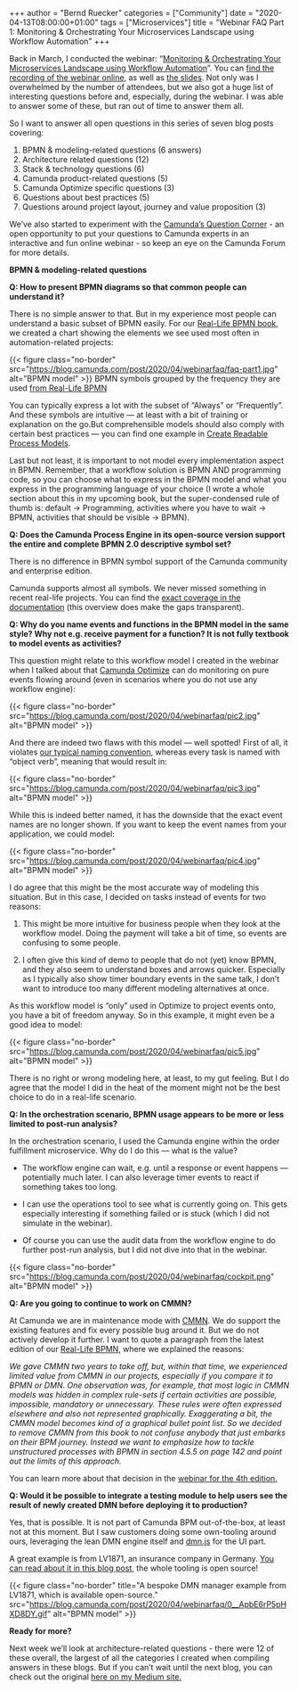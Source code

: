 +++
author = "Bernd Ruecker"
categories = ["Community"]
date = "2020-04-13T08:00:00+01:00"
tags = ["Microservices"]
title = "Webinar FAQ Part 1: Monitoring & Orchestrating Your Microservices Landscape using Workflow Automation"
+++

Back in March, I conducted the webinar: “[Monitoring & Orchestrating Your Microservices Landscape using Workflow Automation](https://camunda.com/learn/webinars/microservices-landscape-workflow-automation/)”. You can [find the recording of the webinar online](https://camunda.com/learn/fulfillment/webinars/microservices-landscape-workflow-automation-thank-you/), as well as [the slides](https://www.slideshare.net/camunda/webinar-monitoring-orchestrating-your-microservices-landscape-using-workflow-automation). Not only was I overwhelmed by the number of attendees, but we also got a huge list of interesting questions before and, especially, during the webinar. I was able to answer some of these, but ran out of time to answer them all.
<!--more-->
So I want to answer all open questions in this series of seven blog posts covering:

1. BPMN & modeling-related questions (6 answers)
2. Architecture related questions (12)
3. Stack & technology questions (6)
4. Camunda product-related questions (5)
5. Camunda Optimize specific questions (3)
6. Questions about best practices (5)
7. Questions around project layout, journey and value proposition (3)

We’ve also started to experiment with the [Camunda’s Question Corner](https://forum.camunda.org/t/feedback-camundas-question-corner/18828) - an open opportunity to put your questions to Camunda experts in an interactive and fun online webinar -  so keep an eye on the Camunda Forum for more details.

__BPMN & modeling-related questions__

__Q: How to present BPMN diagrams so that common people can understand it?__

There is no simple answer to that. But in my experience most people can understand a basic subset of BPMN easily. For our [Real-Life BPMN book](https://www.amazon.com/dp/1086302095/), we created a chart showing the elements we see used most often in automation-related projects:

{{< figure class="no-border" src="https://blog.camunda.com/post/2020/04/webinarfaq/faq-part1.jpg" alt="BPMN model" >}}
BPMN symbols grouped by the frequency they are used [from Real-Life BPMN](https://www.amazon.com/dp/1086302095/)

You can typically express a lot with the subset of “Always” or “Frequently”. And these symbols are intuitive — at least with a bit of training or explanation on the go.But comprehensible models should also comply with certain best practices — you can find one example in [Create Readable Process Models](https://camunda.com/best-practices/creating-readable-process-models/).

Last but not least, it is important to not model every implementation aspect in BPMN. Remember, that a workflow solution is BPMN AND programming code, so you can choose what to express in the BPMN model and what you express in the programming language of your choice (I wrote a whole section about this in my upcoming book, but the super-condensed rule of thumb is: default → Programming, activities where you have to wait → BPMN, activities that should be visible → BPMN).

__Q: Does the Camunda Process Engine in its open-source version support the entire and complete BPMN 2.0 descriptive symbol set?__

There is no difference in BPMN symbol support of the Camunda community and enterprise edition.

Camunda supports almost all symbols. We never missed something in recent real-life projects. You can find the [exact coverage in the documentation](https://docs.camunda.org/manual/7.12/reference/bpmn20/) (this overview does make the gaps transparent).

__Q: Why do you name events and functions in the BPMN model in the same style? Why not e.g. receive payment for a function? It is not fully textbook to model events as activities?__

This question might relate to this workflow model I created in the webinar when I talked about that [Camunda Optimize](https://camunda.com/products/optimize/) can do monitoring on pure events flowing around (even in scenarios where you do not use any workflow engine):

{{< figure class="no-border" src="https://blog.camunda.com/post/2020/04/webinarfaq/pic2.jpg" alt="BPMN model" >}}

And there are indeed two flaws with this model — well spotted! First of all, it violates [our typical naming convention](https://camunda.com/best-practices/naming-bpmn-elements/), whereas every task is named with “object verb”, meaning that would result in:

{{< figure class="no-border" src="https://blog.camunda.com/post/2020/04/webinarfaq/pic3.jpg" alt="BPMN model" >}}

While this is indeed better named, it has the downside that the exact event names are no longer shown. If you want to keep the event names from your application, we could model:

{{< figure class="no-border" src="https://blog.camunda.com/post/2020/04/webinarfaq/pic4.jpg" alt="BPMN model" >}}

I do agree that this might be the most accurate way of modeling this situation. But in this case, I decided on tasks instead of events for two reasons:

1. This might be more intuitive for business people when they look at the workflow model. Doing the payment will take a bit of time, so events are confusing to some people.

2. I often give this kind of demo to people that do not (yet) know BPMN, and they also seem to understand boxes and arrows quicker. Especially as I typically also show timer boundary events in the same talk, I don’t want to introduce too many different modeling alternatives at once.

As this workflow model is “only” used in Optimize to project events onto, you have a bit of freedom anyway. So in this example, it might even be a good idea to model:

{{< figure class="no-border" src="https://blog.camunda.com/post/2020/04/webinarfaq/pic5.jpg" alt="BPMN model" >}}

There is no right or wrong modeling here, at least, to my gut feeling. But I do agree that the model I did in the heat of the moment might not be the best choice to do in a real-life scenario.

__Q: In the orchestration scenario, BPMN usage appears to be more or less limited to post-run analysis?__

In the orchestration scenario, I used the Camunda engine within the order fulfillment microservice. Why do I do this — what is the value?

- The workflow engine can wait, e.g. until a response or event happens — potentially much later. I can also leverage timer events to react if something takes too long.

- I can use the operations tool to see what is currently going on. This gets especially interesting if something failed or is stuck (which I did not simulate in the webinar).

- Of course you can use the audit data from the workflow engine to do further post-run analysis, but I did not dive into that in the webinar.

{{< figure class="no-border" src="https://blog.camunda.com/post/2020/04/webinarfaq/cockpit.png" alt="BPMN model" >}}

__Q: Are you going to continue to work on CMMN?__

At Camunda we are in maintenance mode with [CMMN](https://docs.camunda.org/manual/latest/reference/cmmn11/). We do support the existing features and fix every possible bug around it. But we do not actively develop it further. I want to quote a paragraph from the latest edition of our [Real-Life BPMN](https://www.amazon.com/dp/B07XC6R17R/), where we explained the reasons:

*We gave CMMN two years to take off, but, within that time, we experienced limited value from CMMN in our projects, especially if you compare it to BPMN or DMN. One observation was, for example, that most logic in CMMN models was hidden in complex rule-sets if certain activities are possible, impossible, mandatory or unnecessary. These rules were often expressed elsewhere and also not represented graphically. Exaggerating a bit, the CMMN model becomes kind of a graphical bullet point list. So we decided to remove CMMN from this book to not confuse anybody that just embarks on their BPM journey. Instead we want to emphasize how to tackle unstructured processes with BPMN in section 4.5.5 on page 142 and point out the limits of this approach.*

You can learn more about that decision in the [webinar for the 4th edition.](https://camunda.com/learn/webinars/real-life-bpmn/)

__Q: Would it be possible to integrate a testing module to help users see the result of newly created DMN before deploying it to production?__

Yes, that is possible. It is not part of Camunda BPM out-of-the-box, at least not at this moment. But I saw customers doing some own-tooling around ours, leveraging the lean DMN engine itself and [dmn.js](https://bpmn.io/toolkit/dmn-js/) for the UI part.

A great example is from LV1871, an insurance company in Germany. [You can read about it in this blog post](https://medium.com/@davidibl/dmn-manager-ed2afa73b221), the whole tooling is open source!

{{< figure class="no-border" title="A bespoke DMN manager example from LV1871, which is available open-source." src="https://blog.camunda.com/post/2020/04/webinarfaq/0__ApbE6rP5pHXD8DY.gif" alt="BPMN model" >}}

__Ready for more?__

Next week we’ll look at architecture-related questions - there were 12 of these overall, the largest of all the categories I created when compiling answers in these blogs. But if you can’t wait until the next blog, you can check out the original [here on my Medium site.](https://blog.bernd-ruecker.com/microservices-webinar-faq-1a9741f4481c)
